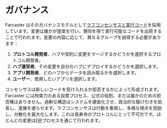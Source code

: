 # ガバナンス

Farcaster はそのガバナンスモデルとして[ラフコンセンサスと実行コード](https://en.wikipedia.org/wiki/Rough_consensus)を採用しています。変更は誰かが提案を行い、賛同を得て実行可能なコードを出荷することで行われます。変更の内容に応じて、異なるグループを説得する必要があります：

1. **プロトコル開発者**、ハブや契約に変更をマージするかどうかを選択するプロトコル開発者。
2. **ハブ運営者**、その変更を自分のハブにデプロイするかどうかを選択します。
3. **アプリ開発者**、どのハブからデータを読み取るかを選択します。
4. **ユーザー**、使用したいアプリを選択します。

コンセンサスは新しいコードを受け入れるか拒否するかによって形成されます。Farcaster には拘束力のある投票プロセス、公式の役割、または誰かのための拒否権はありません。過剰な構造はシステムを硬直化させ、政治的な駆け引きを助長し、進展を遅らせます。ラフコンセンサスは行動を重視し、多様な視点を奨励し、分散化を最大化します。これは長寿命のプロトコルにとって不可欠です。ほとんどの変更は[FIP](./fips.md)プロセスを通じて行われます。
